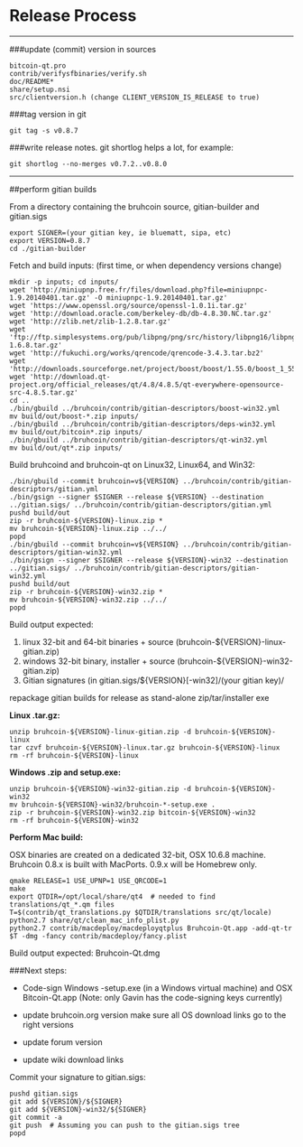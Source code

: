 Release Process
====================

* * *

###update (commit) version in sources


	bitcoin-qt.pro
	contrib/verifysfbinaries/verify.sh
	doc/README*
	share/setup.nsi
	src/clientversion.h (change CLIENT_VERSION_IS_RELEASE to true)

###tag version in git

	git tag -s v0.8.7

###write release notes. git shortlog helps a lot, for example:

	git shortlog --no-merges v0.7.2..v0.8.0

* * *

##perform gitian builds

 From a directory containing the bruhcoin source, gitian-builder and gitian.sigs
  
	export SIGNER=(your gitian key, ie bluematt, sipa, etc)
	export VERSION=0.8.7
	cd ./gitian-builder

 Fetch and build inputs: (first time, or when dependency versions change)

	mkdir -p inputs; cd inputs/
	wget 'http://miniupnp.free.fr/files/download.php?file=miniupnpc-1.9.20140401.tar.gz' -O miniupnpc-1.9.20140401.tar.gz'
	wget 'https://www.openssl.org/source/openssl-1.0.1i.tar.gz'
	wget 'http://download.oracle.com/berkeley-db/db-4.8.30.NC.tar.gz'
	wget 'http://zlib.net/zlib-1.2.8.tar.gz'
	wget 'ftp://ftp.simplesystems.org/pub/libpng/png/src/history/libpng16/libpng-1.6.8.tar.gz'
	wget 'http://fukuchi.org/works/qrencode/qrencode-3.4.3.tar.bz2'
	wget 'http://downloads.sourceforge.net/project/boost/boost/1.55.0/boost_1_55_0.tar.bz2'
	wget 'http://download.qt-project.org/official_releases/qt/4.8/4.8.5/qt-everywhere-opensource-src-4.8.5.tar.gz'
	cd ..
	./bin/gbuild ../bruhcoin/contrib/gitian-descriptors/boost-win32.yml
	mv build/out/boost-*.zip inputs/
	./bin/gbuild ../bruhcoin/contrib/gitian-descriptors/deps-win32.yml
	mv build/out/bitcoin*.zip inputs/
	./bin/gbuild ../bruhcoin/contrib/gitian-descriptors/qt-win32.yml
	mv build/out/qt*.zip inputs/

 Build bruhcoind and bruhcoin-qt on Linux32, Linux64, and Win32:
  
	./bin/gbuild --commit bruhcoin=v${VERSION} ../bruhcoin/contrib/gitian-descriptors/gitian.yml
	./bin/gsign --signer $SIGNER --release ${VERSION} --destination ../gitian.sigs/ ../bruhcoin/contrib/gitian-descriptors/gitian.yml
	pushd build/out
	zip -r bruhcoin-${VERSION}-linux.zip *
	mv bruhcoin-${VERSION}-linux.zip ../../
	popd
	./bin/gbuild --commit bruhcoin=v${VERSION} ../bruhcoin/contrib/gitian-descriptors/gitian-win32.yml
	./bin/gsign --signer $SIGNER --release ${VERSION}-win32 --destination ../gitian.sigs/ ../bruhcoin/contrib/gitian-descriptors/gitian-win32.yml
	pushd build/out
	zip -r bruhcoin-${VERSION}-win32.zip *
	mv bruhcoin-${VERSION}-win32.zip ../../
	popd

  Build output expected:

  1. linux 32-bit and 64-bit binaries + source (bruhcoin-${VERSION}-linux-gitian.zip)
  2. windows 32-bit binary, installer + source (bruhcoin-${VERSION}-win32-gitian.zip)
  3. Gitian signatures (in gitian.sigs/${VERSION}[-win32]/(your gitian key)/

repackage gitian builds for release as stand-alone zip/tar/installer exe

**Linux .tar.gz:**

	unzip bruhcoin-${VERSION}-linux-gitian.zip -d bruhcoin-${VERSION}-linux
	tar czvf bruhcoin-${VERSION}-linux.tar.gz bruhcoin-${VERSION}-linux
	rm -rf bruhcoin-${VERSION}-linux

**Windows .zip and setup.exe:**

	unzip bruhcoin-${VERSION}-win32-gitian.zip -d bruhcoin-${VERSION}-win32
	mv bruhcoin-${VERSION}-win32/bruhcoin-*-setup.exe .
	zip -r bruhcoin-${VERSION}-win32.zip bitcoin-${VERSION}-win32
	rm -rf bruhcoin-${VERSION}-win32

**Perform Mac build:**

  OSX binaries are created on a dedicated 32-bit, OSX 10.6.8 machine.
  Bruhcoin 0.8.x is built with MacPorts.  0.9.x will be Homebrew only.

	qmake RELEASE=1 USE_UPNP=1 USE_QRCODE=1
	make
	export QTDIR=/opt/local/share/qt4  # needed to find translations/qt_*.qm files
	T=$(contrib/qt_translations.py $QTDIR/translations src/qt/locale)
	python2.7 share/qt/clean_mac_info_plist.py
	python2.7 contrib/macdeploy/macdeployqtplus Bruhcoin-Qt.app -add-qt-tr $T -dmg -fancy contrib/macdeploy/fancy.plist

 Build output expected: Bruhcoin-Qt.dmg

###Next steps:

* Code-sign Windows -setup.exe (in a Windows virtual machine) and
  OSX Bitcoin-Qt.app (Note: only Gavin has the code-signing keys currently)

* update bruhcoin.org version
  make sure all OS download links go to the right versions

* update forum version

* update wiki download links

Commit your signature to gitian.sigs:

	pushd gitian.sigs
	git add ${VERSION}/${SIGNER}
	git add ${VERSION}-win32/${SIGNER}
	git commit -a
	git push  # Assuming you can push to the gitian.sigs tree
	popd

